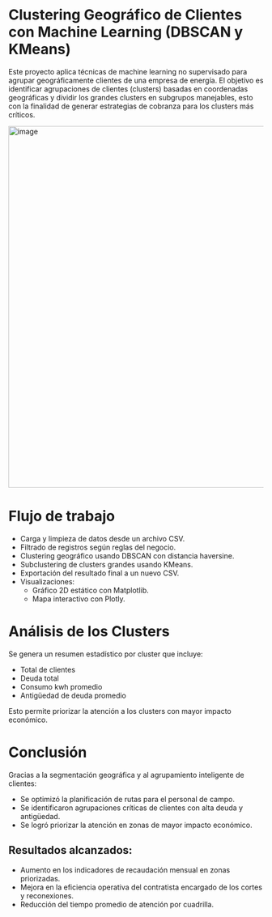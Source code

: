# Clustering Geográfico de Clientes con Machine Learning (DBSCAN y KMeans)

Este proyecto aplica técnicas de machine learning no supervisado para agrupar geográficamente clientes de una empresa de energía. El objetivo es identificar agrupaciones de clientes (clusters) basadas en coordenadas geográficas y dividir los grandes clusters en subgrupos manejables, esto con la finalidad de generar estrategias de cobranza para los clusters más críticos.

<img width="715" alt="image" src="https://github.com/user-attachments/assets/8b2930a5-bd0c-4955-9a22-2ed7b75966d1" />


# Flujo de trabajo

- Carga y limpieza de datos desde un archivo CSV.
- Filtrado de registros según reglas del negocio.
- Clustering geográfico usando DBSCAN con distancia haversine.
- Subclustering de clusters grandes usando KMeans.
- Exportación del resultado final a un nuevo CSV.
- Visualizaciones:
  - Gráfico 2D estático con Matplotlib.
  - Mapa interactivo con Plotly.

# Análisis de los Clusters

Se genera un resumen estadístico por cluster que incluye:

- Total de clientes
- Deuda total
- Consumo kwh promedio
- Antigüedad de deuda promedio

Esto permite priorizar la atención a los clusters con mayor impacto económico.

# Conclusión

Gracias a la segmentación geográfica y al agrupamiento inteligente de clientes:

- Se optimizó la planificación de rutas para el personal de campo.
- Se identificaron agrupaciones críticas de clientes con alta deuda y antigüedad.
- Se logró priorizar la atención en zonas de mayor impacto económico.

## Resultados alcanzados:

- Aumento en los indicadores de recaudación mensual en zonas priorizadas.
- Mejora en la eficiencia operativa del contratista encargado de los cortes y reconexiones.
- Reducción del tiempo promedio de atención por cuadrilla.

